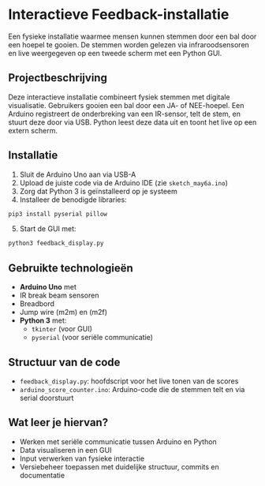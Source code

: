 # Interactieve Feedback-installatie

Een fysieke installatie waarmee mensen kunnen stemmen door een bal door een hoepel te gooien. De stemmen worden gelezen via infraroodsensoren en live weergegeven op een tweede scherm met een Python GUI.

## Projectbeschrijving

Deze interactieve installatie combineert fysiek stemmen met digitale visualisatie. Gebruikers gooien een bal door een JA- of NEE-hoepel. Een Arduino registreert de onderbreking van een IR-sensor, telt de stem, en stuurt deze door via USB. Python leest deze data uit en toont het live op een extern scherm.

## Installatie

1. Sluit de Arduino Uno aan via USB-A
2. Upload de juiste code via de Arduino IDE (zie `sketch_may6a.ino`)
3. Zorg dat Python 3 is geïnstalleerd op je systeem
4. Installeer de benodigde libraries:
```bash
pip3 install pyserial pillow
```
5. Start de GUI met:
```bash
python3 feedback_display.py
```

## Gebruikte technologieën

- **Arduino Uno** met
- IR break beam sensoren
- Breadbord
- Jump wire (m2m) en (m2f)
- **Python 3** met:
  - `tkinter` (voor GUI)
  - `pyserial` (voor seriële communicatie)

## Structuur van de code

- `feedback_display.py`: hoofdscript voor het live tonen van de scores
- `arduino_score_counter.ino`: Arduino-code die de stemmen telt en via serial doorstuurt

## Wat leer je hiervan?

- Werken met seriële communicatie tussen Arduino en Python
- Data visualiseren in een GUI
- Input verwerken van fysieke interactie
- Versiebeheer toepassen met duidelijke structuur, commits en documentatie
